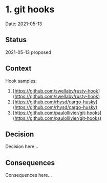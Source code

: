 # 1. git hooks

Date: 2021-05-13

## Status

2021-05-13 proposed

## Context

Hook samples:


1. [https://github.com/swellaby/rusty-hook](https://github.com/swellaby/rusty-hook)
2. [https://github.com/rhysd/cargo-husky](https://github.com/rhysd/cargo-husky)
3. [https://github.com/paulollivier/git-hooks](https://github.com/paulollivier/git-hooks)

## Decision

Decision here...

## Consequences

Consequences here...
